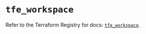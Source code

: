 # `tfe_workspace`

Refer to the Terraform Registry for docs: [`tfe_workspace`](https://registry.terraform.io/providers/hashicorp/tfe/0.67.0/docs/resources/workspace).
